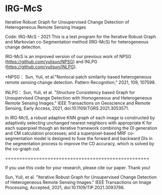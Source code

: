 # IRG-McS
Iterative Robust Graph for Unsupervised Change Detection of Heterogeneous Remote Sensing Images

Code: IRG-McS - 2021
This is a test program for the Iterative Robust Graph and Markovian co-Segmentation method (IRG-McS) for heterogeneous change detection.

IRG-McS is an improved version of our previous work of NPSG (https://github.com/yulisun/NPSG) and INLPG (https://github.com/yulisun/INLPG).

*NPSG： Sun, Yuli, et al."Nonlocal patch similarity based heterogeneous
remote sensing change detection. Pattern Recognition," 2021, 109, 107598.

INLPG： Sun, Yuli, et al. "Structure Consistency based Graph for Unsupervised
Change Detection with Homogeneous and Heterogeneous Remote Sensing Images."
IEEE Transactions on Geoscience and Remote Sensing, Early Access, 2021,
doi:10.1109/TGRS.2021.3053571.

In IRG-McS, a robust adaptive KNN graph of each image is constructed by adaptively selecting unchanged nearest neighbors with appropriate K
for each superpixel though an iterative framework combining the DI generation and CM calculation processes; and a superpixel-based MRF co-segmentation model is designed
to fuse the forward and backward DIs in the segmentation process to improve the CD accuracy, which is solved by the co-graph cut.

===================================================

If you use this code for your research, please cite our paper. Thank you!

Sun, Yuli, et al. "Iterative Robust Graph for Unsupervised Change Detection of Heterogeneous Remote Sensing Images."
IEEE Transactions on Image Processing, Accepted, 2021,
doi:10.1109/TIP.2021.3093766.


